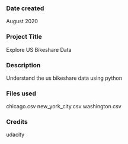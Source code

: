 ### Date created
August 2020

### Project Title
Explore US Bikeshare Data

### Description
Understand the us bikeshare data using python

### Files used
chicago.csv
new_york_city.csv
washington.csv

### Credits
udacity

